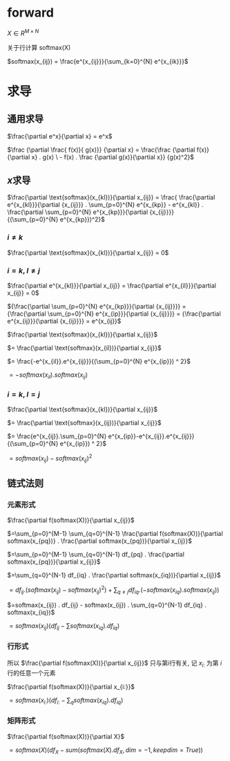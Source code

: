 # forward
$X \in {R}^{M \times N}$

关于行计算 $\text{softmax(X)}$

$softmax(x_{ij}) = \frac{e^{x_{ij}}}{\sum_{k=0}^{N} e^{x_{ik}}}$

# 求导
## 通用求导

$\frac{\partial e^x}{\partial x} = e^x$

$\frac {\partial \frac{ f(x)}{ g(x)}} {\partial x} = \frac{\frac {\partial f(x)}{\partial x} . g(x) \ - f(x) . \frac {\partial g(x)}{\partial x}} {g(x)^2}$

## $x$求导


$\frac{\partial \text{softmax}(x_{kl})}{\partial x_{ij}} =  \frac{ \frac{\partial e^{x_{kl}}}{\partial {x_{ij}}} . \sum_{p=0}^{N} e^{x_{kp}} -  e^{x_{kl}} . \frac{\partial \sum_{p=0}^{N} e^{x_{kp}}}{\partial {x_{ij}}}} {(\sum_{p=0}^{N} e^{x_{kp}})^2}$


### $i \neq k$ 

$\frac{\partial \text{softmax}(x_{kl})}{\partial x_{ij}} = 0$

###  $i = k$, $l \neq j$

$\frac{\partial e^{x_{kl}}}{\partial x_{ij}} = \frac{\partial e^{x_{il}}}{\partial x_{ij}} = 0$


${\frac{\partial \sum_{p=0}^{N} e^{x_{kp}}}{\partial {x_{ij}}}} = {\frac{\partial \sum_{p=0}^{N} e^{x_{ip}}}{\partial {x_{ij}}}} = {\frac{\partial  e^{x_{ij}}}{\partial {x_{ij}}}} = e^{x_{ij}}$

$\frac{\partial \text{softmax}(x_{kl})}{\partial x_{ij}}$

$= \frac{\partial \text{softmax}(x_{il})}{\partial x_{ij}}$

$= \frac{-e^{x_{il}}.e^{x_{ij}}}{(\sum_{p=0}^{N} e^{x_{ip}}) ^ 2}$

$= -{softmax}(x_{il}) . {softmax}(x_{ij})$

###  $i = k$, $l = j$

$\frac{\partial \text{softmax}(x_{kl})}{\partial x_{ij}}$

$= \frac{\partial \text{softmax}(x_{ij})}{\partial x_{ij}}$

$= \frac{e^{x_{ij}}.\sum_{p=0}^{N} e^{x_{ip}}-e^{x_{ij}}.e^{x_{ij}}}{(\sum_{p=0}^{N} e^{x_{ip}}) ^ 2}$

$= {softmax}(x_{ij})-{softmax}(x_{ij})^2$

## 链式法则

### 元素形式

$\frac{\partial f(softmax(X))}{\partial x_{ij}}$

$=\sum_{p=0}^{M-1} \sum_{q=0}^{N-1} \frac{\partial f(softmax(X))}{\partial softmax(x_{pq})} . \frac{\partial softmax(x_{pq})}{\partial x_{ij}}$

$=\sum_{p=0}^{M-1} \sum_{q=0}^{N-1} df_{pq} . \frac{\partial softmax(x_{pq})}{\partial x_{ij}}$

$=\sum_{q=0}^{N-1} df_{iq} . \frac{\partial softmax(x_{iq})}{\partial x_{ij}}$

$=df_{ij} . (softmax(x_{ij}) - softmax(x_{ij})^2) + \sum_{q \neq j} df_{iq}.(-softmax(x_{iq}) . softmax(x_{ij}))$

$=softmax(x_{ij}) . df_{ij} - softmax(x_{ij}) . \sum_{q=0}^{N-1} df_{iq} . softmax(x_{iq})$

$=softmax(x_{ij})(df_{ij} - \sum softmax(x_{iq}).df_{iq})$

### 行形式
所以 $\frac{\partial f(softmax(X))}{\partial x_{ij}}$ 只与第i行有关, 记 $x_{i:}$ 为第 $i$ 行的任意一个元素

$\frac{\partial f(softmax(X))}{\partial x_{i:}}$

$=softmax(x_{i:})(df_{i:} - \sum_{q} softmax(x_{iq}).df_{iq})$

### 矩阵形式

$\frac{\partial f(softmax(X))}{\partial X}$

$=softmax(X)(df_{X} - sum(softmax(X).df_{X}, dim=-1,keepdim=True))$

